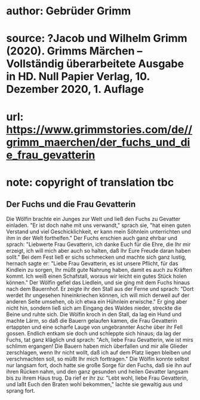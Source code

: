 # author: Gebrüder Grimm
# source: ?Jacob und Wilhelm Grimm (2020). Grimms Märchen – Vollständig überarbeitete Ausgabe in HD. Null Papier Verlag, 10. Dezember 2020, 1. Auflage
# url: https://www.grimmstories.com/de//grimm_maerchen/der_fuchs_und_die_frau_gevatterin
# note: copyright of translation tbc

## Der Fuchs und die Frau Gevatterin 

Die Wölfin brachte ein Junges zur Welt und ließ den Fuchs zu Gevatter
einladen. "Er ist doch nahe mit uns verwandt," sprach sie, "hat einen
guten Verstand und viel Geschicklichkeit, er kann mein Söhnlein
unterrichten und ihm in der Welt forthelfen." Der Fuchs erschien auch
ganz ehrbar und sprach: "Liebwerte Frau Gevatterin, ich danke Euch für
die Ehre, die Ihr mir erzeigt, ich will mich aber auch so halten, daß
Ihr Eure Freude daran haben sollt." Bei dem Fest ließ er sichs
schmecken und machte sich ganz lustig, hernach sagte er: "Liebe Frau
Gevatterin, es ist unsere Pflicht, für das Kindlein zu sorgen, Ihr müßt
gute Nahrung haben, damit es auch zu Kräften kommt. Ich weiß einen
Schafstall, woraus wir leicht ein gutes Stück holen können." Der Wölfin
gefiel das Liedlein, und sie ging mit dem Fuchs hinaus nach dem
Bauernhof. Er zeigte ihr den Stall aus der Ferne und sprach: "Dort
werdet Ihr ungesehen hineinkriechen können, ich will mich derweil auf
der anderen Seite umsehen, ob ich etwa ein Hühnlein erwische." Er ging
aber nicht hin, sondern ließ sich am Eingang des Waldes nieder, streckte
die Beine und ruhte sich. Die Wölfin kroch in den Stall, da lag ein Hund
und machte Lärm, so daß die Bauern gelaufen kamen, die Frau Gevatterin
ertappten und eine scharfe Lauge von ungebrannter Asche über ihr Fell
gossen. Endlich entkam sie doch und schleppte sich hinaus; da lag der
Fuchs, tat ganz kläglich und sprach: "Ach, liebe Frau Gevatterin, wie
ist mirs schlimm ergangen! Die Bauern haben mich überfallen und mir alle
Glieder zerschlagen, wenn Ihr nicht wollt, daß ich auf dem Platz liegen
bleiben und verschmachten soll, so müßt Ihr mich forttragen." Die
Wölfin konnte selbst nur langsam fort, doch hatte sie große Sorge für
den Fuchs, daß sie ihn auf ihren Rücken nahm, und den ganz gesunden und
heilen Gevatter langsam bis zu ihrem Haus trug. Da rief er ihr zu:
"Lebt wohl, liebe Frau Gevatterin, und laßt Euch den Braten wohl
bekommen," lachte sie gewaltig aus und sprang fort.

